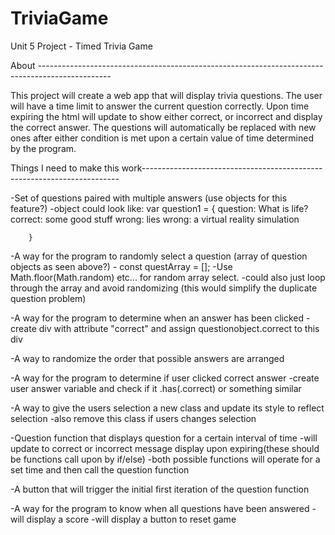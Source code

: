 # TriviaGame
Unit 5 Project - Timed Trivia Game

About ------------------------------------------------------------------------------------------------

This project will create a web app that will display trivia questions. The user will have a time limit to answer the current question correctly. Upon time expiring the html will update to show either correct, or incorrect and display the correct answer. The questions will automatically be replaced with new ones after either condition is met upon a certain value of time determined by the program.


Things I need to make this work------------------------------------------------------------------------

-Set of questions paired with multiple answers (use objects for this feature?)
    -object could look like:
        var question1 = {
            question: What is life?
            correct: some good stuff
            wrong: lies
            wrong: a virtual reality simulation

        }

-A way for the program to randomly select a question (array of question objects as seen above?)
    - const questArray = [];
    -Use Math.floor(Math.random) etc... for random array select.
    -could also just loop through the array and avoid randomizing (this would simplify the duplicate question problem)

-A way for the program to determine when an answer has been clicked
    -create div with attribute "correct" and assign questionobject.correct to this div

-A way to randomize the order that possible answers are arranged

-A way for the program to determine if user clicked correct answer
    -create user answer variable and check if it .has(.correct) or something similar

-A way to give the users selection a new class and update its style to reflect selection
    -also remove this class if users changes selection

-Question function that displays question for a certain interval of time
    -will update to correct or incorrect message display upon expiring(these should be functions call upon by if/else)
    -both possible functions will operate for a set time and then call the question function 

-A button that will trigger the initial first iteration of the question function

-A way for the program to know when all questions have been answered
    -will display a score
    -will display a button to reset game




